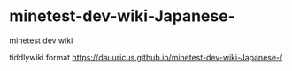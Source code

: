 # minetest-dev-wiki-Japanese-
minetest dev wiki

tiddlywiki format
https://dauuricus.github.io/minetest-dev-wiki-Japanese-/
